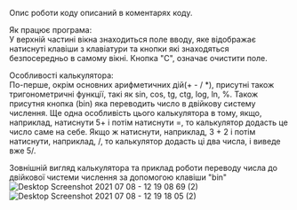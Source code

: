 Опис роботи коду описаний в коментарях коду.  

Як працює програма:  
У верхній частині вікна знаходиться поле вводу, яке відображає натиснуті клавіши з клавіатури та кнопки які знаходяться безпосередньо в самому вікні. Кнопка "C", 
означає очистити поле.  

Особливості калькулятора:  
По-перше, окрім основних арифметичних дій(+ - / *), присутні також тригонометричні функції, такі як sin, cos, tg, ctg, log, ln, %. Також присутня кнопка (bin) яка 
переводить число в двійкову систему числення. Ще одна особливість цього калькулятора в тому, якщо, наприклад, натиснути 5+ і потім натиснути =, то калькулятор додасть 
це число саме на себе. Якщо ж натиснути, наприклад, 3 + 2 і потім натиснути, наприклад, /, то калькулятор додасть ці два числа, і виведе вже 5/.  

Зовнішній вигляд калькулятора та приклад роботи переводу числа до двійкової чистеми числення за допомогою клавіши "bin"  
![Desktop Screenshot 2021 07 08 - 12 19 08 69 (2)](https://user-images.githubusercontent.com/86674774/124897887-63383700-dfe7-11eb-92bf-b5594c89624a.png)
![Desktop Screenshot 2021 07 08 - 12 19 18 05 (2)](https://user-images.githubusercontent.com/86674774/124897946-6d5a3580-dfe7-11eb-9273-c619836c2608.png)
